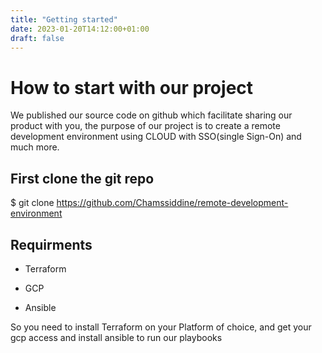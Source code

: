 ```yaml
---
title: "Getting started"
date: 2023-01-20T14:12:00+01:00
draft: false
---
```


# How to start with our project
We published our source code on github which facilitate sharing our product with you,
the purpose of our project is to create a remote development environment using CLOUD 
with SSO(single Sign-On) and much more.

## First clone the git repo
$ git clone https://github.com/Chamssiddine/remote-development-environment

## Requirments

* Terraform

* GCP

* Ansible

So you need to install Terraform on your Platform of choice, and get your gcp access and install ansible to run our playbooks